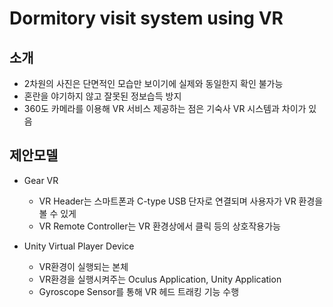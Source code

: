 # Dormitory visit system using VR

## 소개
* 2차원의 사진은 단면적인 모습만 보이기에 실제와 동일한지 확인 불가능
* 혼란을 야기하지 않고 잘못된 정보습득 방지
* 360도 카메라를 이용해 VR 서비스 제공하는 점은 기숙사 VR 시스템과 차이가 있음

## 제안모델
* Gear VR
  * VR Header는 스마트폰과 C-type USB 단자로 연결되며 사용자가 VR 환경을 볼 수 있게 
  * VR Remote Controller는 VR 환경상에서 클릭 등의 상호작용가능
  
* Unity Virtual Player Device
  * VR환경이 실행되는 본체
  * VR환경을 실행시켜주는 Oculus Application, Unity Application
  * Gyroscope Sensor를 통해 VR 헤드 트래킹 기능 수행
